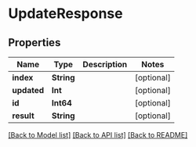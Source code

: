 # UpdateResponse

## Properties
Name | Type | Description | Notes
------------ | ------------- | ------------- | -------------
**index** | **String** |  | [optional] 
**updated** | **Int** |  | [optional] 
**id** | **Int64** |  | [optional] 
**result** | **String** |  | [optional] 

[[Back to Model list]](../README.md#documentation-for-models) [[Back to API list]](../README.md#documentation-for-api-endpoints) [[Back to README]](../README.md)



